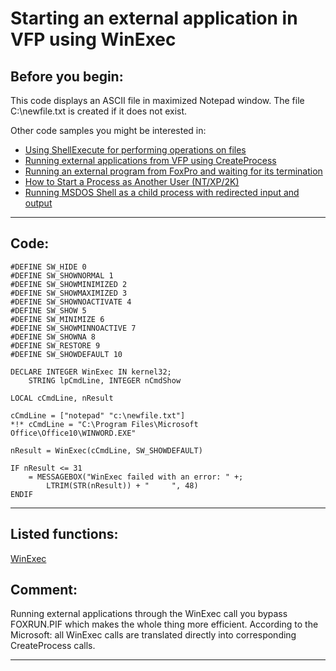 
# Starting an external application in VFP using WinExec

## Before you begin:
This code displays an ASCII file in maximized Notepad window. The file C:\newfile.txt is created if it does not exist.  

Other code samples you might be interested in:  
* [Using ShellExecute for performing operations on files](sample_093.md)  
* [Running external applications from VFP using CreateProcess](sample_003.md)  
* [Running an external program from FoxPro and waiting for its termination](sample_377.md)  
* [How to Start a Process as Another User (NT/XP/2K)](sample_426.md)  
* [Running MSDOS Shell as a child process with redirected input and output](sample_477.md)  

  
***  


## Code:
```foxpro  
#DEFINE SW_HIDE 0
#DEFINE SW_SHOWNORMAL 1
#DEFINE SW_SHOWMINIMIZED 2
#DEFINE SW_SHOWMAXIMIZED 3
#DEFINE SW_SHOWNOACTIVATE 4
#DEFINE SW_SHOW 5
#DEFINE SW_MINIMIZE 6
#DEFINE SW_SHOWMINNOACTIVE 7
#DEFINE SW_SHOWNA 8
#DEFINE SW_RESTORE 9
#DEFINE SW_SHOWDEFAULT 10

DECLARE INTEGER WinExec IN kernel32;
	STRING lpCmdLine, INTEGER nCmdShow

LOCAL cCmdLine, nResult

cCmdLine = ["notepad" "c:\newfile.txt"]
*!*	cCmdLine = "C:\Program Files\Microsoft Office\Office10\WINWORD.EXE"

nResult = WinExec(cCmdLine, SW_SHOWDEFAULT)

IF nResult <= 31
	= MESSAGEBOX("WinExec failed with an error: " +;
		LTRIM(STR(nResult)) + "     ", 48)
ENDIF  
```  
***  


## Listed functions:
[WinExec](../libraries/kernel32/WinExec.md)  

## Comment:
Running external applications through the WinExec call you bypass FOXRUN.PIF which makes the whole thing more efficient. According to the Microsoft: all WinExec calls are translated directly into corresponding CreateProcess calls.  
  
***  

